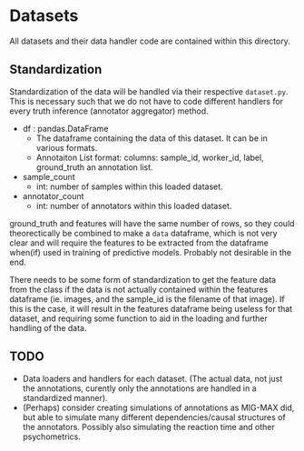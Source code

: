 Datasets
==
All datasets and their data handler code are contained within this directory.

Standardization
--
Standardization of the data will be handled via their respective `dataset.py`. This is necessary such that we do not have to code different handlers for every truth inference (annotator aggregator) method.

- df : pandas.DataFrame
    + The dataframe containing the data of this dataset. It can be in various formats.
    + Annotaiton List format: columns: sample\_id, worker\_id, label, ground\_truth an annotation list.
- sample\_count
    + int: number of samples within this loaded dataset.
- annotator\_count
    + int: number of annotators within this loaded dataset.

ground\_truth and features will have the same number of rows, so they could theorectically be combined to make a `data` dataframe, which is not very clear and will require the features to be extracted from the dataframe when(if) used in training of predictive models. Probably not desirable in the end.

There needs to be some form of standardization to get the feature data from the class if the data is not actually contained within the features dataframe (ie. images, and the sample\_id is the filename of that image). If this is the case, it will result in the features dataframe being useless for that dataset, and requiring some function to aid in the loading and further handling of the data.

TODO
--
- Data loaders and handlers for each dataset. (The actual data, not just the annotations, curently only the annotations are handled in a standardized manner).
- (Perhaps) consider creating simulations of annotations as MIG-MAX did, but able to simulate many different dependencies/causal structures of the annotators. Possibly also simulating the reaction time and other psychometrics.
